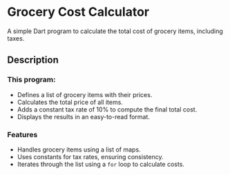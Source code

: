# Grocery Cost Calculator

A simple Dart program to calculate the total cost of grocery items, including taxes.

## Description
### This program:
- Defines a list of grocery items with their prices.
- Calculates the total price of all items.
- Adds a constant tax rate of 10% to compute the final total cost.
- Displays the results in an easy-to-read format.

### Features
- Handles grocery items using a list of maps.
- Uses constants for tax rates, ensuring consistency.
- Iterates through the list using a `for` loop to calculate costs.
